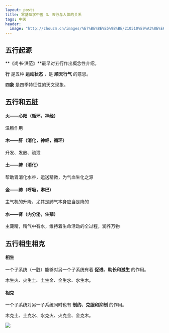 ```yaml
---
layout: posts
title: 零基础学中医 3、五行与人体的关系
tags: 中医
header: 
  image: "http://zhouzm.cn/images/%E7%BE%8E%E5%9B%BE/210510%E9%A3%8E%E6%99%AF.jpg"
---
```





## 五行起源

**《尚书·洪范》**最早对五行作出概念性介绍。

**行** 是五种 **运动状态** ，是 **顺天行气** 的意思。

**四象** 是四季特征性的天文现象。

## 五行和五脏

#### 火——心阳（循环，神经）

温煦作用

#### 木——肝（消化，神经，循环）

升发、发散、疏泄

#### 土——脾（消化）

帮助胃消化水谷，运送精微，为气血生化之源

#### 金——肺（呼吸，淋巴）

主气机的升降，尤其是肺气本身应当是降的

#### 水——肾（内分泌，生殖）

主藏精，精气中有水，维持着生命活动的全过程，润养万物



## 五行相生相克

#### 相生

一个子系统（一脏）能够对另一个子系统有着 **促进、助长和滋生** 的作用。

木生火、火生土、土生金、金生水、水生木。

#### 相克

一个子系统对另一子系统同时也有 **制约、克服和抑制** 的作用。

木克土、土克水、水克火、火克金、金克木。

![](http://zhouzm.cn/Health/assets/images/%E9%9B%B6%E5%9F%BA%E7%A1%80%E5%AD%A6%E4%B8%AD%E5%8C%BB-%E4%BA%94%E8%A1%8C%E7%9B%B8%E7%94%9F%E7%9B%B8%E5%85%8B.jpg)